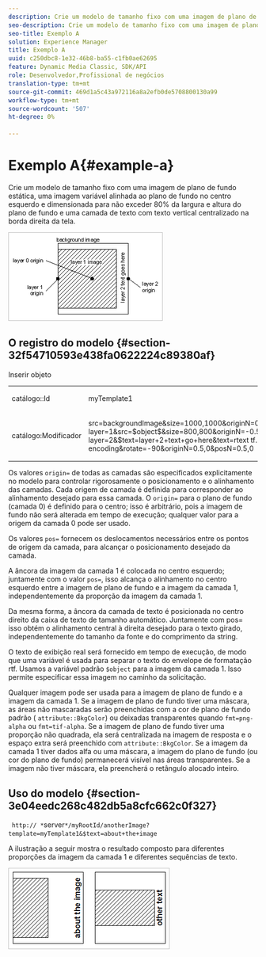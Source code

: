 ```yaml
---
description: Crie um modelo de tamanho fixo com uma imagem de plano de fundo estática, uma imagem variável alinhada ao plano de fundo no centro esquerdo e dimensionada para não exceder 80% da largura e altura do plano de fundo e uma camada de texto com texto vertical centralizado na borda direita da tela.
seo-description: Crie um modelo de tamanho fixo com uma imagem de plano de fundo estática, uma imagem variável alinhada ao plano de fundo no centro esquerdo e dimensionada para não exceder 80% da largura e altura do plano de fundo e uma camada de texto com texto vertical centralizado na borda direita da tela.
seo-title: Exemplo A
solution: Experience Manager
title: Exemplo A
uuid: c250dbc8-1e32-46b8-ba55-c1fb0ae62695
feature: Dynamic Media Classic, SDK/API
role: Desenvolvedor,Profissional de negócios
translation-type: tm+mt
source-git-commit: 469d1a5c43a972116a8a2efb0de5708800130a99
workflow-type: tm+mt
source-wordcount: '507'
ht-degree: 0%

---
```



# Exemplo A{#example-a}

Crie um modelo de tamanho fixo com uma imagem de plano de fundo estática, uma imagem variável alinhada ao plano de fundo no centro esquerdo e dimensionada para não exceder 80% da largura e altura do plano de fundo e uma camada de texto com texto vertical centralizado na borda direita da tela.

![](assets/examplea.png)

## O registro do modelo {#section-32f54710593e438fa0622224c89380af}

Inserir objeto

<table id="simpletable_97ECA49445634F59B3F1D100412EFC70"> 
 <tr class="strow"> 
  <td class="stentry"> <p> <span class="codeph"> catálogo::Id  </span> </p> </td> 
  <td class="stentry"> <p> <span class="codeph"> myTemplate1  </span> </p> </td> 
 </tr> 
 <tr class="strow"> 
  <td class="stentry"> <p> <span class="codeph"> catálogo:Modificador  </span> </p> </td> 
  <td class="stentry"> <p> <span class="codeph"> src=backgroundImage&amp;size=1000,1000&amp;originN=0,0&amp; layer=1&amp;src=$object$&amp;size=800,800&amp;originN=-0.5,0&amp;posN=-0.5,0&amp; layer=2&amp;$text=layer+2+text+go+here&amp;text=rtext tf..$text$...rtf-encoding&amp;rotate=-90&amp;originN=0.5,0&amp;posN=0.5,0  </span> </p> </td> 
 </tr> 
</table>

Os valores `origin=` de todas as camadas são especificados explicitamente no modelo para controlar rigorosamente o posicionamento e o alinhamento das camadas. Cada origem de camada é definida para corresponder ao alinhamento desejado para essa camada. O `origin=` para o plano de fundo (camada 0) é definido para o centro; isso é arbitrário, pois a imagem de fundo não será alterada em tempo de execução; qualquer valor para a origem da camada 0 pode ser usado.

Os valores `pos=` fornecem os deslocamentos necessários entre os pontos de origem da camada, para alcançar o posicionamento desejado da camada.

A âncora da imagem da camada 1 é colocada no centro esquerdo; juntamente com o valor `pos=`, isso alcança o alinhamento no centro esquerdo entre a imagem de plano de fundo e a imagem da camada 1, independentemente da proporção da imagem da camada 1.

Da mesma forma, a âncora da camada de texto é posicionada no centro direito da caixa de texto de tamanho automático. Juntamente com pos= isso obtém o alinhamento central à direita desejado para o texto girado, independentemente do tamanho da fonte e do comprimento da string.

O texto de exibição real será fornecido em tempo de execução, de modo que uma variável é usada para separar o texto do envelope de formatação rtf. Usamos a variável padrão `$object` para a imagem da camada 1. Isso permite especificar essa imagem no caminho da solicitação.

Qualquer imagem pode ser usada para a imagem de plano de fundo e a imagem da camada 1. Se a imagem de plano de fundo tiver uma máscara, as áreas não mascaradas serão preenchidas com a cor de plano de fundo padrão ( `attribute::BkgColor`) ou deixadas transparentes quando `fmt=png-alpha` ou `fmt=tif-alpha`. Se a imagem de plano de fundo tiver uma proporção não quadrada, ela será centralizada na imagem de resposta e o espaço extra será preenchido com `attribute::BkgColor`. Se a imagem da camada 1 tiver dados alfa ou uma máscara, a imagem do plano de fundo (ou cor do plano de fundo) permanecerá visível nas áreas transparentes. Se a imagem não tiver máscara, ela preencherá o retângulo alocado inteiro.

## Uso do modelo {#section-3e04eedc268c482db5a8cfc662c0f327}

` http:// *`server`*/myRootId/anotherImage?template=myTemplate1&$text=about+the+image`

A ilustração a seguir mostra o resultado composto para diferentes proporções da imagem da camada 1 e diferentes sequências de texto.

![](assets/exampleausing.png)

